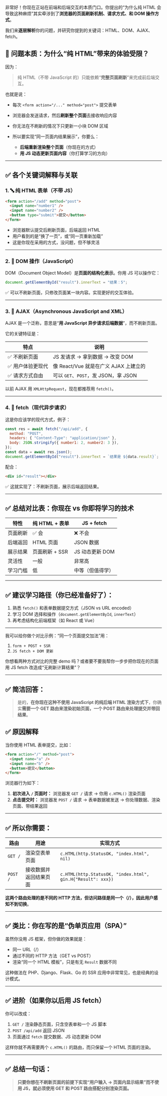 非常好！你现在正站在前端和后端交互的本质门口。你提出的“为什么纯 HTML 会导致这种麻烦”其实牵涉到了**浏览器的页面刷新机制、请求方式、和 DOM 操作方式**。

我们来**逐层解析**你的问题，并研究你提到的关键词：HTML、DOM、AJAX、fetch。

## 🧠 问题本质：为什么“纯 HTML”带来的体验受限？

因为：

> 纯 HTML（不带 JavaScript 的）只能依赖“**完整页面刷新**”来完成前后端交互。

也就是说：

- 每次 `<form action="/..." method="post">` 提交表单
- 浏览器会发送请求，然后**刷新整个页面**去接收响应内容
- 你无法在不刷新的情况下只更新一小块 DOM 区域
- 所以要实现“同一页面内结果展示”，你要么：

  - **后端重新渲染整个页面**（你现在的方式）
  - **用 JS 动态更新页面内容**（你打算学习的方向）

---

## ✅ 各个关键词解释与关联

### 1. 🔤 纯 HTML 表单（不带 JS）

```html
<form action="/add" method="post">
  <input name="number1" />
  <input name="number2" />
  <button type="submit">提交</button>
</form>
```

- 浏览器默认提交后刷新页面，后端返回 HTML
- 用户看到的是“换了一页”，或“同一页重新加载”
- 这是你现在采用的方式，没问题，但不够灵活

---

### 2. 🧱 DOM 操作（JavaScript）

DOM（Document Object Model）是**页面的结构化表示**。你用 JS 可以操作它：

```js
document.getElementById("result").innerText = "结果：5";
```

✅ 可以不刷新页面，只修改页面某一块内容。实现更好的交互体验。

---

### 3. 🔄 AJAX（Asynchronous JavaScript and XML）

AJAX 是一个泛称，意思是“**用 JavaScript 异步请求后端数据**”，而不刷新页面。

它的关键特征是：

| 特点              | 说明                                  |
| ----------------- | ------------------------------------- |
| ✅ 不刷新页面     | JS 发请求 → 拿到数据 → 改变 DOM       |
| ✅ 用户体验更现代 | 像 React/Vue 就是在广义 AJAX 上建立的 |
| ✅ 请求方式自由   | 可以 `GET`、`POST`，发 JSON，拿 JSON  |

以前 AJAX 用 `XMLHttpRequest`，现在都推荐用 `fetch()`。

---

### 4. 🚀 fetch（现代异步请求）

这是你应该学的现代方式，例子：

```js
const res = await fetch("/api/add", {
  method: "POST",
  headers: { "Content-Type": "application/json" },
  body: JSON.stringify({ number1: 2, number2: 3 }),
});
const data = await res.json();
document.getElementById("result").innerText = `结果是 ${data.result}`;
```

配合：

```html
<div id="result"></div>
```

✅ 这就实现了：不刷新页面，展示后端返回结果。

---

## ✅ 总结对比表：你现在 vs 你即将学习的技术

| 特性     | 纯 HTML + 表单 | JS + fetch       |
| -------- | -------------- | ---------------- |
| 页面刷新 | ✅ 会          | ❌ 不会          |
| 后端返回 | HTML 页面      | JSON 数据        |
| 展示结果 | 页面刷新 + SSR | JS 动态更新 DOM  |
| 灵活性   | 一般           | 非常高           |
| 学习门槛 | 低             | 中等（但值得学） |

---

## ✅ 建议学习路径（你已经准备好了）：

1. 熟悉 `fetch()` 和表单数据提交方式（JSON vs URL encoded）
2. 学习 DOM 选择和操作（`document.getElementById`, `innerText`）
3. 再考虑结构化前端框架（如 React 或 Vue）

---

我可以给你做个对比示例：“同一个页面提交加法”用：

1. `form + POST + SSR`
2. `JS fetch + DOM 更新`

你想看两种方式对比的完整 demo 吗？或者要不要我帮你一步步把你现在的页面用 JS fetch 改造成“无刷新计算结果”？

---

## ✅ 简洁回答：

> 是的，**在你现在这种不使用 JavaScript 的纯后端 HTML 渲染方式下**，你确实**需要一个 GET 路由来渲染初始页面，一个 POST 路由来处理提交并带回结果**。

## ✅ 原因解释

当你使用 HTML 表单提交，比如：

```html
<form action="/" method="post">
  <input name="a" />
  <input name="b" />
  <button>提交</button>
</form>
```

浏览器行为如下：

1. **初次进入 `/` 页面时：** 浏览器发 `GET /` 请求 → 你用 `c.HTML()` 渲染页面
2. **点击提交时：** 浏览器发 `POST /` 请求 → 表单数据被发送 → 你处理数据、渲染页面、带结果返回

---

## ✅ 所以你需要：

| 路由     | 用途                   | 实现方式                                                    |
| -------- | ---------------------- | ----------------------------------------------------------- |
| `GET /`  | 渲染空表单页面         | `c.HTML(http.StatusOK, "index.html", nil)`                  |
| `POST /` | 接收数据并返回结果页面 | `c.HTML(http.StatusOK, "index.html", gin.H{"Result": xxx})` |

**这两个路由处理的是不同的 HTTP 方法，但访问路径是同一个（/），因此用户感知不到切换**。

---

## ✅ 类比：你在写的是“伪单页应用（SPA）”

虽然你没用 JS 框架，但你做的效果就是：

- 同一 URL（/）
- 通过不同的 HTTP 方法（GET vs POST）
- 渲染“同一个 HTML 模板”，只是有无 `Result` 数据不同

这种做法在 PHP、Django、Flask、Go 的 SSR 应用中非常常见，也是经典的设计模式。

---

## ✅ 进阶（如果你以后用 JS fetch）

你可以改成：

1. `GET /` 渲染静态页面，只含空表单和一个 JS 脚本
2. `POST /api/add` 返回 JSON
3. 页面通过 `fetch` 提交数据、JS 动态更新 DOM

这样你就不再需要两个 `c.HTML()` 的路由，而只保留一个 HTML 页面的渲染。

---

## ✅ 总结一句话：

> **只要你想在不刷新页面的前提下实现“用户输入 → 页面内显示结果”而不使用 JS，就必须使用 GET 和 POST 路由搭配分别渲染页面。**
